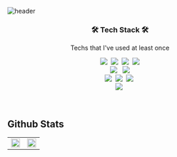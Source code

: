 ![header](https://capsule-render.vercel.app/api?type=soft&color=auto&height=150&section=header&text=JInHO,Lee&fontSize=70&animation=twinkling)

<h3 align="center">🛠 Tech Stack 🛠</h3>

<p align="center"> Techs that I've used at least once </p>

<p align="center">
  <img src="https://img.shields.io/badge/Java-e75253?style=flat-square&logo=Java&logoColor=white"/></a>&nbsp 
  <img src="https://img.shields.io/badge/Javascript-ffb13b?style=flat-square&logo=javascript&logoColor=white"/></a>&nbsp
  <img src="https://img.shields.io/badge/C++-00599C?style=flat-square&logo=C%2B%2B&logoColor=white"/></a>&nbsp 
  <img src="https://img.shields.io/badge/C-A8B9CC?style=flat-square&logo=C&logoColor=white"/></a>
  <br>
  <img src="https://img.shields.io/badge/Spring Boot-6D8B33F?style=flat-square&logo=Spring&logoColor=white"/>  &nbsp 
<!--   <img src="https://img.shields.io/badge/IntelliJ-black?style=flat-square&logo=IntelliJ-IDEA&logoColor=white"/>&nbsp  -->
  <img src="https://img.shields.io/badge/MySQL-4479A1?style=flat-square&logo=MySQL&logoColor=white"/>
  <br>
  <img src="https://img.shields.io/badge/css-1572B6?style=flat-square&logo=css3&logoColor=white"/></a>&nbsp 
  <img src="https://img.shields.io/badge/HTML-dd4b25?style=flat-square&logo=html5&logoColor=white"/></a>&nbsp 
  <img src="https://img.shields.io/badge/Vue.js-3fb27f?style=flat-square&logo=Vue.js&logoColor=white"/></a>&nbsp 
  <br>
  <img src="https://img.shields.io/badge/aws-333664?style=flat-square&logo=amazon-aws&logoColor=white"/></a>&nbsp 
</p>


<br>

## Github Stats  

<table><tr><td valign="top" width="50%">


<img src="https://github-readme-stats.vercel.app/api?username=jinho-pca&show_icons=true&count_private=true&hide_border=true" align="center" style="width: 100%" />

</td><td valign="top" width="50%">

<img src="https://github-readme-stats.vercel.app/api/top-langs/?username=jinho-pca&hide_border=true&layout=compact" align="center" style="width: 100%" />

</td></tr></table>  

<br/>  

<br>

<!--
**jinho-pca/jinho-pca** is a ✨ _special_ ✨ repository because its `README.md` (this file) appears on your GitHub profile.

Here are some ideas to get you started:

- 🔭 I’m currently working on ...
- 🌱 I’m currently learning ...
- 👯 I’m looking to collaborate on ...
- 🤔 I’m looking for help with ...
- 💬 Ask me about ...
- 📫 How to reach me: ...
- 😄 Pronouns: ...
- ⚡ Fun fact: ...
-->
